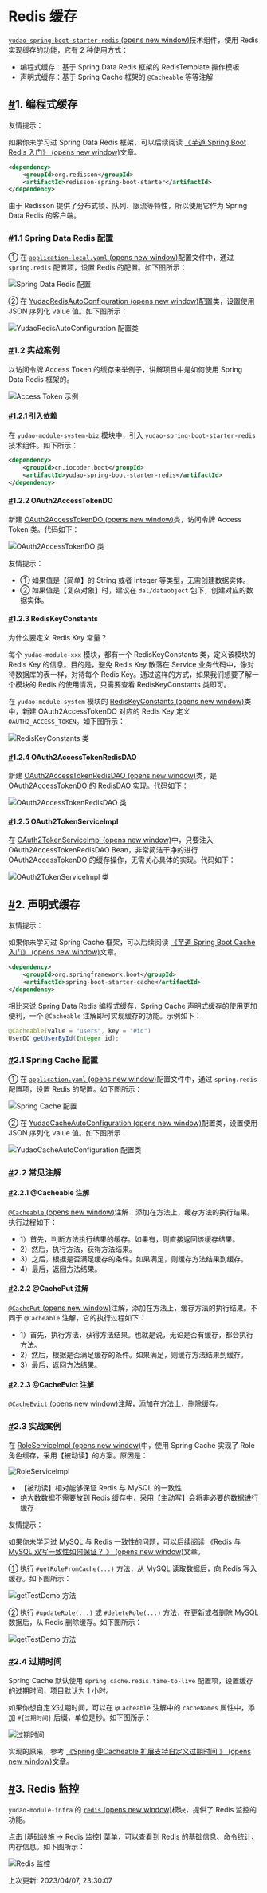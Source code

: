 # Redis 缓存

[`yudao-spring-boot-starter-redis` (opens new window)](https://github.com/YunaiV/ruoyi-vue-pro/blob/master/yudao-framework/yudao-spring-boot-starter-redis/)技术组件，使用 Redis 实现缓存的功能，它有 2 种使用方式：

- 编程式缓存：基于 Spring Data Redis 框架的 RedisTemplate 操作模板
- 声明式缓存：基于 Spring Cache 框架的 `@Cacheable` 等等注解

## [#](https://doc.iocoder.cn/redis-cache/#_1-编程式缓存)1. 编程式缓存

友情提示：

如果你未学习过 Spring Data Redis 框架，可以后续阅读 [《芋道 Spring Boot Redis 入门》 (opens new window)](http://www.iocoder.cn/Spring-Boot/Redis/?yudao)文章。

```xml
<dependency>
    <groupId>org.redisson</groupId>
    <artifactId>redisson-spring-boot-starter</artifactId>
</dependency>
```

由于 Redisson 提供了分布式锁、队列、限流等特性，所以使用它作为 Spring Data Redis 的客户端。

### [#](https://doc.iocoder.cn/redis-cache/#_1-1-spring-data-redis-配置)1.1 Spring Data Redis 配置

① 在 [`application-local.yaml` (opens new window)](https://github.com/YunaiV/ruoyi-vue-pro/blob/master/yudao-server/src/main/resources/application-local.yaml#L60-L64)配置文件中，通过 `spring.redis` 配置项，设置 Redis 的配置。如下图所示：

![Spring Data Redis 配置](https://doc.iocoder.cn/img/Redis%E7%BC%93%E5%AD%98/01.png)

② 在 [YudaoRedisAutoConfiguration (opens new window)](https://github.com/YunaiV/ruoyi-vue-pro/blob/master/yudao-framework/yudao-spring-boot-starter-redis/src/main/java/cn/iocoder/yudao/framework/redis/config/YudaoRedisAutoConfiguration.java)配置类，设置使用 JSON 序列化 value 值。如下图所示：

![YudaoRedisAutoConfiguration 配置类](https://doc.iocoder.cn/img/Redis%E7%BC%93%E5%AD%98/02.png)

### [#](https://doc.iocoder.cn/redis-cache/#_1-2-实战案例)1.2 实战案例

以访问令牌 Access Token 的缓存来举例子，讲解项目中是如何使用 Spring Data Redis 框架的。

![Access Token 示例](https://doc.iocoder.cn/img/Redis%E7%BC%93%E5%AD%98/07.png)

#### [#](https://doc.iocoder.cn/redis-cache/#_1-2-1-引入依赖)1.2.1 引入依赖

在 `yudao-module-system-biz` 模块中，引入 `yudao-spring-boot-starter-redis` 技术组件。如下所示：

```xml
<dependency>
    <groupId>cn.iocoder.boot</groupId>
    <artifactId>yudao-spring-boot-starter-redis</artifactId>
</dependency>
```

#### [#](https://doc.iocoder.cn/redis-cache/#_1-2-2-oauth2accesstokendo)1.2.2 OAuth2AccessTokenDO

新建 [OAuth2AccessTokenDO (opens new window)](https://github.com/YunaiV/ruoyi-vue-pro/blob/master/yudao-module-system/yudao-module-system-biz/src/main/java/cn/iocoder/yudao/module/system/dal/dataobject/oauth2/OAuth2AccessTokenDO.java)类，访问令牌 Access Token 类。代码如下：

![OAuth2AccessTokenDO 类](https://doc.iocoder.cn/img/Redis%E7%BC%93%E5%AD%98/03.png)

友情提示：

- ① 如果值是【简单】的 String 或者 Integer 等类型，无需创建数据实体。
- ② 如果值是【复杂对象】时，建议在 `dal/dataobject` 包下，创建对应的数据实体。

#### [#](https://doc.iocoder.cn/redis-cache/#_1-2-3-rediskeyconstants)1.2.3 RedisKeyConstants

为什么要定义 Redis Key 常量？

每个 `yudao-module-xxx` 模块，都有一个 RedisKeyConstants 类，定义该模块的 Redis Key 的信息。目的是，避免 Redis Key 散落在 Service 业务代码中，像对待数据库的表一样，对待每个 Redis Key。通过这样的方式，如果我们想要了解一个模块的 Redis 的使用情况，只需要查看 RedisKeyConstants 类即可。

在 `yudao-module-system` 模块的 [RedisKeyConstants (opens new window)](https://github.com/YunaiV/ruoyi-vue-pro/blob/master/yudao-module-system/yudao-module-system-biz/src/main/java/cn/iocoder/yudao/module/system/dal/redis/RedisKeyConstants.java)类中，新建 OAuth2AccessTokenDO 对应的 Redis Key 定义 `OAUTH2_ACCESS_TOKEN`。如下图所示：

![RedisKeyConstants 类](https://doc.iocoder.cn/img/Redis%E7%BC%93%E5%AD%98/04.png)

#### [#](https://doc.iocoder.cn/redis-cache/#_1-2-4-oauth2accesstokenredisdao)1.2.4 OAuth2AccessTokenRedisDAO

新建 [OAuth2AccessTokenRedisDAO (opens new window)](https://github.com/YunaiV/ruoyi-vue-pro/blob/master/yudao-module-system/yudao-module-system-biz/src/main/java/cn/iocoder/yudao/module/system/dal/redis/oauth2/OAuth2AccessTokenRedisDAO.java)类，是 OAuth2AccessTokenDO 的 RedisDAO 实现。代码如下：

![OAuth2AccessTokenRedisDAO 类](https://doc.iocoder.cn/img/Redis%E7%BC%93%E5%AD%98/05.png)

#### [#](https://doc.iocoder.cn/redis-cache/#_1-2-5-oauth2tokenserviceimpl)1.2.5 OAuth2TokenServiceImpl

在 [OAuth2TokenServiceImpl (opens new window)](https://github.com/YunaiV/ruoyi-vue-pro/blob/master/yudao-module-system/yudao-module-system-biz/src/main/java/cn/iocoder/yudao/module/system/service/oauth2/OAuth2TokenServiceImpl.java)中，只要注入 OAuth2AccessTokenRedisDAO Bean，非常简洁干净的进行 OAuth2AccessTokenDO 的缓存操作，无需关心具体的实现。代码如下：

![OAuth2TokenServiceImpl 类](https://doc.iocoder.cn/img/Redis%E7%BC%93%E5%AD%98/06.png)

## [#](https://doc.iocoder.cn/redis-cache/#_2-声明式缓存)2. 声明式缓存

友情提示：

如果你未学习过 Spring Cache 框架，可以后续阅读 [《芋道 Spring Boot Cache 入门》 (opens new window)](http://www.iocoder.cn/Spring-Boot/Cache/?yudao)文章。

```xml
<dependency>
    <groupId>org.springframework.boot</groupId>
    <artifactId>spring-boot-starter-cache</artifactId>
</dependency>
```

相比来说 Spring Data Redis 编程式缓存，Spring Cache 声明式缓存的使用更加便利，一个 `@Cacheable` 注解即可实现缓存的功能。示例如下：

```java
@Cacheable(value = "users", key = "#id")
UserDO getUserById(Integer id);
```

### [#](https://doc.iocoder.cn/redis-cache/#_2-1-spring-cache-配置)2.1 Spring Cache 配置

① 在 [`application.yaml` (opens new window)](https://github.com/YunaiV/ruoyi-vue-pro/blob/master/yudao-server/src/main/resources/application.yaml#L60-L64)配置文件中，通过 `spring.redis` 配置项，设置 Redis 的配置。如下图所示：

![Spring Cache 配置](https://doc.iocoder.cn/img/Redis%E7%BC%93%E5%AD%98/10.png)

② 在 [YudaoCacheAutoConfiguration (opens new window)](https://github.com/YunaiV/ruoyi-vue-pro/blob/master/yudao-framework/yudao-spring-boot-starter-redis/src/main/java/cn/iocoder/yudao/framework/redis/config/YudaoCacheAutoConfiguration.java)配置类，设置使用 JSON 序列化 value 值。如下图所示：

![YudaoCacheAutoConfiguration 配置类](https://doc.iocoder.cn/img/Redis%E7%BC%93%E5%AD%98/11.png)

### [#](https://doc.iocoder.cn/redis-cache/#_2-2-常见注解)2.2 常见注解

#### [#](https://doc.iocoder.cn/redis-cache/#_2-2-1-cacheable-注解)2.2.1 @Cacheable 注解

[`@Cacheable` (opens new window)](https://github.com/spring-projects/spring-framework/blob/main/spring-context/src/main/java/org/springframework/cache/annotation/Cacheable.java)注解：添加在方法上，缓存方法的执行结果。执行过程如下：

- 1）首先，判断方法执行结果的缓存。如果有，则直接返回该缓存结果。
- 2）然后，执行方法，获得方法结果。
- 3）之后，根据是否满足缓存的条件。如果满足，则缓存方法结果到缓存。
- 4）最后，返回方法结果。

#### [#](https://doc.iocoder.cn/redis-cache/#_2-2-2-cacheput-注解)2.2.2 @CachePut 注解

[`@CachePut` (opens new window)](https://github.com/spring-projects/spring-framework/blob/main/spring-context/src/main/java/org/springframework/cache/annotation/CachePut.java)注解，添加在方法上，缓存方法的执行结果。不同于 `@Cacheable` 注解，它的执行过程如下：

- 1）首先，执行方法，获得方法结果。也就是说，无论是否有缓存，都会执行方法。
- 2）然后，根据是否满足缓存的条件。如果满足，则缓存方法结果到缓存。
- 3）最后，返回方法结果。

#### [#](https://doc.iocoder.cn/redis-cache/#_2-2-3-cacheevict-注解)2.2.3 @CacheEvict 注解

[`@CacheEvict` (opens new window)](https://github.com/spring-projects/spring-framework/blob/master/spring-context/src/main/java/org/springframework/cache/annotation/CacheEvict.java)注解，添加在方法上，删除缓存。

### [#](https://doc.iocoder.cn/redis-cache/#_2-3-实战案例)2.3 实战案例

在 [RoleServiceImpl (opens new window)](https://github.com/YunaiV/ruoyi-vue-pro/blob/master/yudao-module-system/yudao-module-system-biz/src/main/java/cn/iocoder/yudao/module/system/service/permission/RoleServiceImpl.java)中，使用 Spring Cache 实现了 Role 角色缓存，采用【被动读】的方案。原因是：

![RoleServiceImpl](https://doc.iocoder.cn/img/Redis%E7%BC%93%E5%AD%98/12.png)

- 【被动读】相对能够保证 Redis 与 MySQL 的一致性
- 绝大数数据不需要放到 Redis 缓存中，采用【主动写】会将非必要的数据进行缓存

友情提示：

如果你未学习过 MySQL 与 Redis 一致性的问题，可以后续阅读 [《Redis 与 MySQL 双写一致性如何保证？ 》 (opens new window)](https://www.iocoder.cn/Fight/How-Redis-and-MySQL-double-write-consistency-guarantee/?yudao)文章。

① 执行 `#getRoleFromCache(...)` 方法，从 MySQL 读取数据后，向 Redis 写入缓存。如下图所示：

![getTestDemo 方法](https://doc.iocoder.cn/img/Redis%E7%BC%93%E5%AD%98/13.png)

② 执行 `#updateRole(...)` 或 `#deleteRole(...)` 方法，在更新或者删除 MySQL 数据后，从 Redis 删除缓存。如下图所示：

![getTestDemo 方法](https://doc.iocoder.cn/img/Redis%E7%BC%93%E5%AD%98/14.png)

### [#](https://doc.iocoder.cn/redis-cache/#_2-4-过期时间)2.4 过期时间

Spring Cache 默认使用 `spring.cache.redis.time-to-live` 配置项，设置缓存的过期时间，项目默认为 1 小时。

如果你想自定义过期时间，可以在 `@Cacheable` 注解中的 `cacheNames` 属性中，添加 `#{过期时间}` 后缀，单位是秒。如下图所示：

![过期时间](https://doc.iocoder.cn/img/Redis%E7%BC%93%E5%AD%98/%E8%BF%87%E6%9C%9F%E6%97%B6%E9%97%B4.png)

实现的原来，参考 [《Spring @Cacheable 扩展支持自定义过期时间 》 (opens new window)](https://juejin.cn/post/7102222578026020871)文章。

## [#](https://doc.iocoder.cn/redis-cache/#_3-redis-监控)3. Redis 监控

`yudao-module-infra` 的 [`redis` (opens new window)](https://github.com/YunaiV/ruoyi-vue-pro/blob/master/yudao-module-infra/yudao-module-infra-biz/src/main/java/cn/iocoder/yudao/module/infra/controller/admin/redis/RedisController.java)模块，提供了 Redis 监控的功能。

点击 [基础设施 -> Redis 监控] 菜单，可以查看到 Redis 的基础信息、命令统计、内存信息。如下图所示：

![Redis 监控](https://doc.iocoder.cn/img/Redis%E7%BC%93%E5%AD%98/21.png)

上次更新: 2023/04/07, 23:30:07